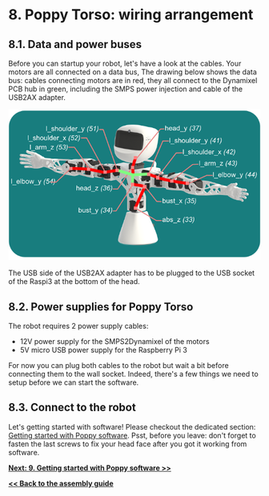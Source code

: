 # 8. Poppy Torso: wiring arrangement

## 8.1. Data and power buses
Before you can startup your robot, let's have a look at the cables. Your motors are all connected on a data bus, 
The drawing below shows the data bus: cables connecting motors are in red, they all connect to the Dynamixel PCB hub in green, including the SMPS power injection and cable of the USB2AX adapter. 

![](../../img/humanoid/torso-wires.png)

The USB side of the USB2AX adapter has to be plugged to the USB socket of the Raspi3 at the bottom of the head.

## 8.2. Power supplies for Poppy Torso
The robot requires 2 power supply cables:
* 12V power supply for the SMPS2Dynamixel of the motors
* 5V micro USB power supply for the Raspberry Pi 3

For now you can plug both cables to the robot but wait a bit before connecting them to the wall socket. Indeed, there's a few things we need to setup before we can start the software.

## 8.3. Connect to the robot
Let's getting started with software! Please checkout the dedicated section: [Getting started with Poppy software](../../getting-started/connect.md). Psst, before you leave: don't forget to fasten the last screws to fix your head face after you got it working from software.

[**Next: 9. Getting started with Poppy software >>**](../../getting-started/connect.md)

[**<< Back to the assembly guide**](README.md)
